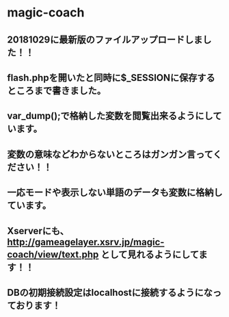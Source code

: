 # magic-coach

## 20181029に最新版のファイルアップロードしました！！
## flash.phpを開いたと同時に$_SESSIONに保存するところまで書きました。
## var_dump();で格納した変数を閲覧出来るようにしています。
## 変数の意味などわからないところはガンガン言ってください！！
## 一応モードや表示しない単語のデータも変数に格納しています。
## Xserverにも、http://gameagelayer.xsrv.jp/magic-coach/view/text.php として見れるようにしてます！！
## DBの初期接続設定はlocalhostに接続するようになっております！
